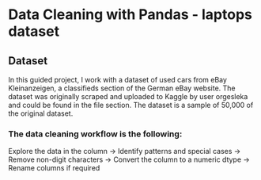 # Data Cleaning with Pandas - laptops dataset

## Dataset
In this guided project, I work with a dataset of used cars from eBay Kleinanzeigen, a classifieds section of the German eBay website.
The dataset was originally scraped and uploaded to Kaggle by user orgesleka and could be found in the file section. The dataset is a sample of 50,000 of the original dataset.

### The data cleaning workflow is the following:<br/>
Explore the data in the column -> Identify patterns and special cases -> Remove non-digit characters -> Convert the column to a numeric dtype -> Rename columns if required
